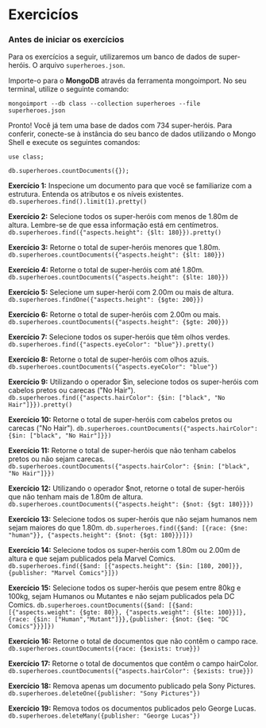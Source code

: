 # Exercicíos

### Antes de iniciar os exercícios
Para os exercícios a seguir, utilizaremos um banco de dados de super-heróis. O arquivo `superheroes.json`.

Importe-o para o **MongoDB** através da ferramenta mongoimport. No seu terminal, utilize o seguinte comando:

`mongoimport --db class --collection superheroes --file superheroes.json`

Pronto! Você já tem uma base de dados com 734 super-heróis. Para conferir, conecte-se à instância do seu banco de dados utilizando o Mongo Shell e execute os seguintes comandos:

```
use class;

db.superheroes.countDocuments({});
```

**Exercício 1:** Inspecione um documento para que você se familiarize com a estrutura. Entenda os atributos e os níveis existentes.
`db.superheroes.find().limit(1).pretty()`

**Exercício 2:** Selecione todos os super-heróis com menos de 1.80m de altura. Lembre-se de que essa informação está em centímetros.
`db.superheroes.find({"aspects.height": {$lt: 180}}).pretty()`

**Exercício 3:** Retorne o total de super-heróis menores que 1.80m.
`db.superheroes.countDocuments({"aspects.height": {$lt: 180}})`

**Exercício 4:** Retorne o total de super-heróis com até 1.80m.
`db.superheroes.countDocuments({"aspects.height": {$lte: 180}})`

**Exercício 5:** Selecione um super-herói com 2.00m ou mais de altura.
`db.superheroes.findOne({"aspects.height": {$gte: 200}})`

**Exercício 6:** Retorne o total de super-heróis com 2.00m ou mais.
`db.superheroes.countDocuments({"aspects.height": {$gte: 200}})`

**Exercício 7:** Selecione todos os super-heróis que têm olhos verdes.
`db.superheroes.find({"aspects.eyeColor": "blue"}).pretty()`

**Exercício 8:** Retorne o total de super-heróis com olhos azuis.
`db.superheroes.countDocuments({"aspects.eyeColor": "blue"})`

**Exercício 9:** Utilizando o operador $in, selecione todos os super-heróis com cabelos pretos ou carecas ("No Hair").
`db.superheroes.find({"aspects.hairColor": {$in: ["black", "No Hair"]}}).pretty()`

**Exercício 10:** Retorne o total de super-heróis com cabelos pretos ou carecas ("No Hair").
`db.superheroes.countDocuments({"aspects.hairColor": {$in: ["black", "No Hair"]}})`

**Exercício 11:** Retorne o total de super-heróis que não tenham cabelos pretos ou não sejam carecas.
`db.superheroes.countDocuments({"aspects.hairColor": {$nin: ["black", "No Hair"]}})`

**Exercício 12:** Utilizando o operador $not, retorne o total de super-heróis que não tenham mais de 1.80m de altura.
`db.superheroes.countDocuments({"aspects.height": {$not: {$gt: 180}}})`

**Exercício 13:** Selecione todos os super-heróis que não sejam humanos nem sejam maiores do que 1.80m.
`db.superheroes.find({$and: [{race: {$ne: "human"}}, {"aspects.height": {$not: {$gt: 180}}}]})`

**Exercício 14:** Selecione todos os super-heróis com 1.80m ou 2.00m de altura e que sejam publicados pela Marvel Comics.
`db.superheroes.find({$and: [{"aspects.height": {$in: [180, 200]}}, {publisher: "Marvel Comics"}]})`

**Exercício 15:** Selecione todos os super-heróis que pesem entre 80kg e 100kg, sejam Humanos ou Mutantes e não sejam publicados pela DC Comics.
`db.superheroes.countDocuments({$and: [{$and: [{"aspects.weight": {$gte: 80}}, {"aspects.weight": {$lte: 100}}]}, {race: {$in: ["Human","Mutant"]}},{publisher: {$not: {$eq: "DC Comics"}}}]})`

**Exercício 16:** Retorne o total de documentos que não contêm o campo race.
`db.superheroes.countDocuments({race: {$exists: true}})`

**Exercício 17:** Retorne o total de documentos que contêm o campo hairColor.
`db.superheroes.countDocuments({"aspects.hairColor": {$exists: true}})`

**Exercício 18:** Remova apenas um documento publicado pela Sony Pictures.
`db.superheroes.deleteOne({publisher: "Sony Pictures"})`

**Exercício 19:** Remova todos os documentos publicados pelo George Lucas.
`db.superheroes.deleteMany({publisher: "George Lucas"})`
